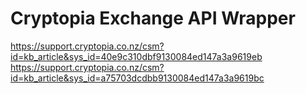 # Cryptopia Exchange API Wrapper

https://support.cryptopia.co.nz/csm?id=kb_article&sys_id=40e9c310dbf9130084ed147a3a9619eb
https://support.cryptopia.co.nz/csm?id=kb_article&sys_id=a75703dcdbb9130084ed147a3a9619bc
